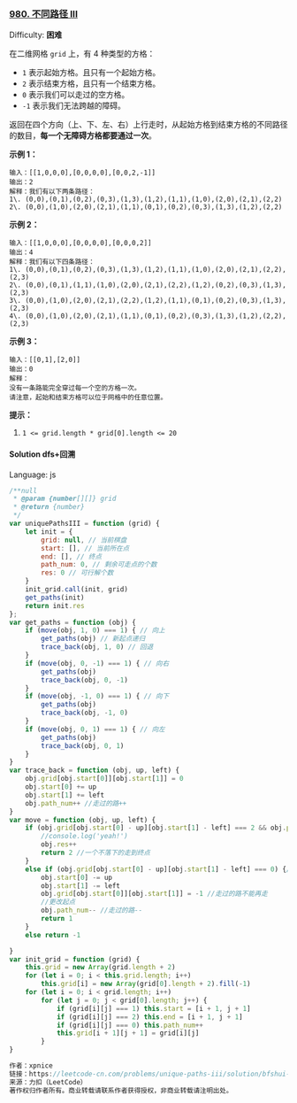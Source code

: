 ### [980\. 不同路径 III](https://leetcode-cn.com/problems/unique-paths-iii/)

Difficulty: **困难**


在二维网格 `grid` 上，有 4 种类型的方格：

*   `1` 表示起始方格。且只有一个起始方格。
*   `2` 表示结束方格，且只有一个结束方格。
*   `0` 表示我们可以走过的空方格。
*   `-1` 表示我们无法跨越的障碍。

返回在四个方向（上、下、左、右）上行走时，从起始方格到结束方格的不同路径的数目，**每一个无障碍方格都要通过一次**。

**示例 1：**

```
输入：[[1,0,0,0],[0,0,0,0],[0,0,2,-1]]
输出：2
解释：我们有以下两条路径：
1\. (0,0),(0,1),(0,2),(0,3),(1,3),(1,2),(1,1),(1,0),(2,0),(2,1),(2,2)
2\. (0,0),(1,0),(2,0),(2,1),(1,1),(0,1),(0,2),(0,3),(1,3),(1,2),(2,2)
```

**示例 2：**

```
输入：[[1,0,0,0],[0,0,0,0],[0,0,0,2]]
输出：4
解释：我们有以下四条路径：
1\. (0,0),(0,1),(0,2),(0,3),(1,3),(1,2),(1,1),(1,0),(2,0),(2,1),(2,2),(2,3)
2\. (0,0),(0,1),(1,1),(1,0),(2,0),(2,1),(2,2),(1,2),(0,2),(0,3),(1,3),(2,3)
3\. (0,0),(1,0),(2,0),(2,1),(2,2),(1,2),(1,1),(0,1),(0,2),(0,3),(1,3),(2,3)
4\. (0,0),(1,0),(2,0),(2,1),(1,1),(0,1),(0,2),(0,3),(1,3),(1,2),(2,2),(2,3)
```

**示例 3：**

```
输入：[[0,1],[2,0]]
输出：0
解释：
没有一条路能完全穿过每一个空的方格一次。
请注意，起始和结束方格可以位于网格中的任意位置。
```

**提示：**

1.  `1 <= grid.length * grid[0].length <= 20`


#### Solution  dfs+回溯

Language: js

```js
​/**null
 * @param {number[][]} grid
 * @return {number}
 */
var uniquePathsIII = function (grid) {
	let init = {
		grid: null, // 当前棋盘
		start: [], // 当前所在点
		end: [], // 终点
		path_num: 0, // 剩余可走点的个数
		res: 0 // 可行解个数
	}
	init_grid.call(init, grid)
	get_paths(init)
	return init.res
};
var get_paths = function (obj) {
	if (move(obj, 1, 0) === 1) { // 向上
		get_paths(obj) // 新起点递归
		trace_back(obj, 1, 0) // 回退
	}
	if (move(obj, 0, -1) === 1) { // 向右
		get_paths(obj)
		trace_back(obj, 0, -1)
	}
	if (move(obj, -1, 0) === 1) { // 向下
		get_paths(obj)
		trace_back(obj, -1, 0)
	}
	if (move(obj, 0, 1) === 1) { // 向左
		get_paths(obj)
		trace_back(obj, 0, 1)
	}
}
var trace_back = function (obj, up, left) {
	obj.grid[obj.start[0]][obj.start[1]] = 0
	obj.start[0] += up
	obj.start[1] += left
	obj.path_num++ //走过的路++
}
var move = function (obj, up, left) {
	if (obj.grid[obj.start[0] - up][obj.start[1] - left] === 2 && obj.path_num === 0) {
		//console.log('yeah!')
		obj.res++
		return 2 //一个不落下的走到终点
	}
	else if (obj.grid[obj.start[0] - up][obj.start[1] - left] === 0) {//能走
		obj.start[0] -= up
		obj.start[1] -= left
		obj.grid[obj.start[0]][obj.start[1]] = -1 //走过的路不能再走
		//更改起点
		obj.path_num-- //走过的路--
		return 1
	}
	else return -1

}
var init_grid = function (grid) {
	this.grid = new Array(grid.length + 2)
	for (let i = 0; i < this.grid.length; i++)
		this.grid[i] = new Array(grid[0].length + 2).fill(-1)
	for (let i = 0; i < grid.length; i++)
		for (let j = 0; j < grid[0].length; j++) {
			if (grid[i][j] === 1) this.start = [i + 1, j + 1]
			if (grid[i][j] === 2) this.end = [i + 1, j + 1]
			if (grid[i][j] === 0) this.path_num++
			this.grid[i + 1][j + 1] = grid[i][j]
		}
}

作者：xpnice
链接：https://leetcode-cn.com/problems/unique-paths-iii/solution/bfshui-su-fa-de-javascriptshi-xian-by-xpnice/
来源：力扣（LeetCode）
著作权归作者所有。商业转载请联系作者获得授权，非商业转载请注明出处。

```
